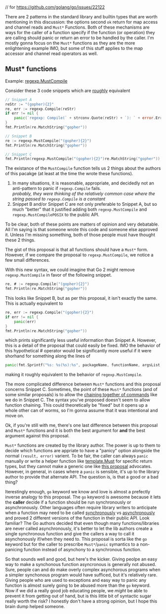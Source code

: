 // for https://github.com/golang/go/issues/22122

There are 2 patterns in the standard library and builtin types that are worth mentioning in this discussion: the options second `ok` return for map access and channel reads and `Must*` Functions.  Both of these mechanisms are ways for the caller of a function specify if the function (or operation) they are calling should panic or return an error to be handled by the caller.  I'm mostly gonna focus on the `Must*` functions as they are the more enlightening example IMO, but some of this stuff applies to the map accessor and channel read operators as well.

## Must* functions

Example: [regexp.MustCompile](https://golang.org/pkg/regexp/#MustCompile)

Consider these 3 code snippets which are [roughly](https://golang.org/src/regexp/regexp.go?s=8678:8714#L227) equivalent

```go
// Snippet A
reStr := "(gopher){2}"
re, err := regexp.Compile(reStr)
if err != nil {
    panic(`regexp: Compile(` + strconv.Quote(reStr) + `): ` + error.Error())
}
fmt.Println(re.MatchString("gopher"))

```
```go
// Snippet B
re := regexp.MustCompile("(gopher){2}")
fmt.Println(re.MatchString("gopher"))
```
```go
// Snippet C
fmt.Println(regexp.MustCompile("(gopher){2}")re.MatchString("gopher"))
```

The existance of the `MustCompile` function tells us 2 things about the authors of this pacakge (at least at the time the wrote these functions).

1. In many situations, it is reasonable, appropriate, and decidedly not an anti-pattern to panic if `regexp.Compile` fails.  
*probably, they were thinking of the relatively common case where the string passed to `regexp.Compile` is a constant*
2. Snippet B and/or Snippet C are not only preferable to Snippet A, but so much "better" that it justified adding both `regexp.MustCompile` and `regexp.MustCompilePOSIX` to the public API.

To be clear, both of these points are matters of opinion and very debatable.  All I'm saying is that someone wrote this code and someone else approved it.  Unless I'm missing something, both of those people must have thought these 2 things.

The gist of this proposal is that all functions should have a `Must*` form.  However, if we compare the proposal to `regexp.MustCompile`, we notice a few small differences.

With this new syntax, we could imagine that Go 2 might remove `regexp.MustCompile` in favor of the following snippet.

```go
re, # := regexp.Compile("(gopher){2}")
fmt.Println(re.MatchString("gopher"))
```

This looks like Snippet B, but as per this proposal, it isn't exactly the same.
This is actually equivalent to 

```go
re, err := regexp.Compile("(gopher){2}")
if err != nil {
    panic(err)
}
fmt.Println(re.MatchString("gopher"))
```

which prints significantly less useful information than Snippet A.  However, this is a detail of the proposal that could easily be fixed.  IMO the behavior of this hypothetical # operator would be significantly more useful if it were shorhand for something along the lines of 

```go
panic(fmt.Sprintf("%s: %s(%s):%s", packageName, functionName, argsList, err))
```

making it roughly equivalent to the behavior of `regexp.MustCompile`.

The more complicated difference between `Must*` functions and this proposal concerns Snippet C.  Sometimes, the point of these `Must*` functions (and of some similar proposals) is to allow the [chaining together of commands](https://www.calhoun.io/using-functional-options-instead-of-method-chaining-in-go/) like we do in Snippet C.  The syntax you've proposed doesn't seem to allow function chaining.  This could theoretically be "fixed" but it opens up a whole other can of worms, so I'm gonna assume that it was intentional and move on.

Ok, if you're still with me, there's one last difference between this proposal and `Must*` functions and it is both the best argument for **and** the best argument against this proposal.

`Must*` functions are created by the library author.  The power is up to them to decide which functions are appriate to have a "panicy" option alongside the normal `(result, error)` varient.  To be fair, the caller can always `panic` manually or write a helper function like [template.Must](https://golang.org/pkg/html/template/#Must) for specific return types, but they cannot make a generic one like [this proposal](https://github.com/golang/go/issues/21419) advocates.  However, in general, in cases where a `panic` is sensible, it's up to the library author to provide that alternate API.  The question is, is that a good or a bad thing?

Iterestingly enough, `go` keyword we know and love is almost a prefectly inverse analogy to this proposal. The `go` keyword is awesome because it lets the **caller** decide if a function should be run synchronously or asynchronously.  Other languages often require library writers to anticipate when a function may need to be called [synchronously](https://nodejs.org/api/fs.html#fs_fs_opensync_path_flags_mode) vs [asynchronously](https://nodejs.org/api/fs.html#fs_fs_open_path_flags_mode_callback) and proved 2 different versions of the function in their public API.  Look familiar?  The Go authors decided that even though many functions/libraries are never called asynchronously, it's better to let the lib authors create a single synchronous function and give the callers a way to call it asynchonously if/when they need to.  This proposal is sorta like the `go` keyword but for the caller to prescribe `Must*`/`panic` symantics to a non-panicing function instead of asynchony to a synchronous function.

So that sounds well and good, but here's the kicker.  Giving peolpe an easy way to make a synchonous function asyncronous is generally not abused.  Sure, people can and do make overly complex asynchorous programs when a simpler synchonous program would have sufficed, but it's relatively rare.  Giving people who are used to exceptions and easy way to panic any function is almost surely going to be abused more than the `go` keyword.  Now if we did a really good job educating people, we *might* be able to prevent it from getting out of hand, but is this little bit of syntactic sugar really worth the risk?  I honestly don't have a strong opinion, but I hope this brain dump helped someone.